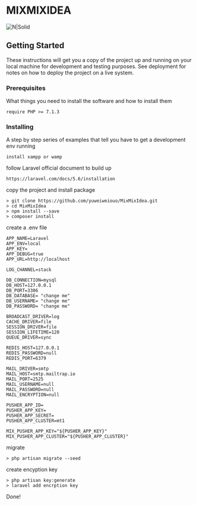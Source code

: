 
# MIXMIXIDEA

![N|Solid](https://lh3.googleusercontent.com/-mRejPhWkdj4/Wvo3J_ysj6I/AAAAAAAAG-A/xCVlgLb9y804w0ekNmpkWKEmUAmPNNbwQCEwYBhgL/w140-h139-p/025235a016e328ce0dc12f6d9f2a5f09.png)


## Getting Started

These instructions will get you a copy of the project up and running on your local machine for development and testing purposes. See deployment for notes on how to deploy the project on a live system.

### Prerequisites

What things you need to install the software and how to install them

```
require PHP >= 7.1.3
```

### Installing

A step by step series of examples that tell you have to get a development env running
```
install xampp or wamp
```
follow Laravel official document to build up
```
https://laravel.com/docs/5.6/installation
```
copy the project and install package
```
> git clone https://github.com/yuweiweiouo/MixMixIdea.git
> cd MixMixIdea
> npm install --save
> composer install
```
create a .env file 
```
APP_NAME=Laravel
APP_ENV=local
APP_KEY=
APP_DEBUG=true
APP_URL=http://localhost

LOG_CHANNEL=stack

DB_CONNECTION=mysql
DB_HOST=127.0.0.1
DB_PORT=3306
DB_DATABASE= "change me"
DB_USERNAME= "change me"
DB_PASSWORD= "change me"

BROADCAST_DRIVER=log
CACHE_DRIVER=file
SESSION_DRIVER=file
SESSION_LIFETIME=120
QUEUE_DRIVER=sync

REDIS_HOST=127.0.0.1
REDIS_PASSWORD=null
REDIS_PORT=6379

MAIL_DRIVER=smtp
MAIL_HOST=smtp.mailtrap.io
MAIL_PORT=2525
MAIL_USERNAME=null
MAIL_PASSWORD=null
MAIL_ENCRYPTION=null

PUSHER_APP_ID=
PUSHER_APP_KEY=
PUSHER_APP_SECRET=
PUSHER_APP_CLUSTER=mt1

MIX_PUSHER_APP_KEY="${PUSHER_APP_KEY}"
MIX_PUSHER_APP_CLUSTER="${PUSHER_APP_CLUSTER}"

```
migrate
```
> php artisan migrate --seed
```

create encyption key
```
> php artisan key:generate
> laravel add encrption key
```

Done!